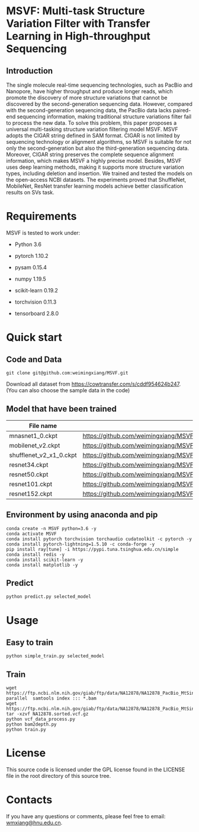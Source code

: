 # MSVF: Multi-task Structure Variation Filter with Transfer Learning in High-throughput Sequencing

## Introduction
The single molecule real-time sequencing technologies, such as PacBio and Nanopore, have higher throughput and produce longer reads, which promote the discovery of more structure variations that cannot be discovered by the second-generation sequencing data.
However, compared with the second-generation sequencing data, the PacBio data lacks paired-end sequencing information, making traditional structure variations filter fail to process the new data. To solve this problem, this paper proposes a universal multi-tasking structure variation filtering model MSVF.
MSVF adopts the CIGAR string defined in SAM format. CIGAR is not limited by sequencing technology or alignment algorithms, so MSVF is suitable for not only the second-generation but also the third-generation sequencing data. Moreover, CIGAR string preserves the complete sequence alignment information, which makes MSVF a highly precise model.
Besides, MSVF uses deep learning methods, making it supports more structure variation types, including deletion and insertion.
We trained and tested the models on the open-access NCBI datasets. The experiments proved that ShuffleNet, MobileNet, ResNet transfer learning models achieve better classification results on SVs task.

# Requirements
MSVF is tested to work under:

* Python 3.6

* pytorch 1.10.2

* pysam 0.15.4

* numpy 1.19.5

* scikit-learn 0.19.2

* torchvision 0.11.3

* tensorboard 2.8.0

# Quick start

## Code and Data
```shell
git clone git@github.com:weimingxiang/MSVF.git
```

Download all dataset from https://cowtransfer.com/s/cddf954624b247. (You can also choose the sample data in the code)

## Model that have been trained
| File name  | URL |
| ------------- | ------------- |
| mnasnet1_0.ckpt  | https://github.com/weimingxiang/MSVF/releases/download/model/mnasnet1_0.ckpt  |
| mobilenet_v2.ckpt  | https://github.com/weimingxiang/MSVF/releases/download/model/mobilenet_v2.ckpt  |
| shufflenet_v2_x1_0.ckpt  | https://github.com/weimingxiang/MSVF/releases/download/model/shufflenet_v2_x1_0.ckpt  |
| resnet34.ckpt  | https://github.com/weimingxiang/MSVF/releases/download/model/resnet34.ckpt  |
| resnet50.ckpt  | https://github.com/weimingxiang/MSVF/releases/download/model/resnet50.ckpt  |
| resnet101.ckpt  | https://github.com/weimingxiang/MSVF/releases/download/model/resnet101.ckpt  |
| resnet152.ckpt  | https://github.com/weimingxiang/MSVF/releases/download/model/resnet152.ckpt  |

## Environment by using anaconda and pip
```shell
conda create -n MSVF python=3.6 -y
conda activate MSVF
conda install pytorch torchvision torchaudio cudatoolkit -c pytorch -y
conda install pytorch-lightning=1.5.10 -c conda-forge -y
pip install ray[tune] -i https://pypi.tuna.tsinghua.edu.cn/simple
conda install redis -y
conda install scikit-learn -y
conda install matplotlib -y
```

## Predict
```python
python predict.py selected_model
```
# Usage

## Easy to train
```
python simple_train.py selected_model
```
## Train
```
wget https://ftp.ncbi.nlm.nih.gov/giab/ftp/data/NA12878/NA12878_PacBio_MtSinai/sorted_final_merged.bam
parallel  samtools index ::: *.bam
wget https://ftp.ncbi.nlm.nih.gov/giab/ftp/data/NA12878/NA12878_PacBio_MtSinai/NA12878.sorted.vcf.gz
tar -xzvf NA12878.sorted.vcf.gz
python vcf_data_process.py
python bam2depth.py
python train.py
```

# License
This source code is licensed under the GPL license found in the LICENSE file in the root directory of this source tree.

# Contacts
If you have any questions or comments, please feel free to email: wmxiang@hnu.edu.cn.
